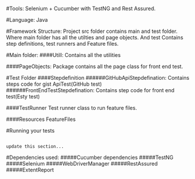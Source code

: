 
#Tools:
Selenium + Cucumber with TestNG and Rest Assured.

#Language:
Java

#Framework Structure:
Project src folder contains main and test folder. Where main folder has all the utilties and page objects. And test Contains step definitions, test runners and Feature files.

#Main folder:
####Utill:
Contains all the utilities

####PageObjects:
Package contains all the page class for front end test.


#Test Folder
####Stepdefinition
######GitHubApiStepdefination: Contains steps code for gist ApiTest(GitHub test)
######FrontEndTestStepdefination: Contains step code for front end test(Esty test)

####TestRunner
Test runner class to run feature files.

####Resources
FeatureFiles

#Running your tests

```

update this section...

```


#Dependencies used:
#####Cucumber dependencies
#####TestNG
#####Selenium
#####WebDriverManager
#####RestAssured
#####ExtentReport



